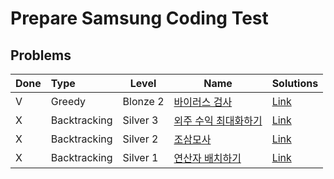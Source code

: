 # Prepare Samsung Coding Test

## Problems
| Done | Type   | Level | Name                                                         | Solutions |
| ---- | :--- | ----- | ------------------------------------------------------------ | --- |
| V    | Greedy    | Blonze 2     | [바이러스 검사](https://www.codetree.ai/training-field/frequent-problems/problems/virus-detector/submissions?page=1&pageSize=20&order=tier) | [Link](https://www.notion.so/noahyun1222/Coding-Test-e14b5c68c8664052ae3dc7ea8cc12d0b?p=8688284622bf4778a62eb664a215c107&pm=s) |
| X    | Backtracking  | Silver 3    | [외주 수익 최대화하기](https://www.codetree.ai/training-field/frequent-problems/problems/max-of-outsourcing-profit/description?page=12&pageSize=5) | [Link](https://www.notion.so/noahyun1222/62a958eec1e1446486543123cc8c57bf) |
| X    | Backtracking  | Silver 2    | [조삼모사](https://www.codetree.ai/training-field/frequent-problems/problems/three-at-dawn-and-four-at-dusk/submissions?page=11&pageSize=5) | [Link](https://www.notion.so/noahyun1222/62a958eec1e1446486543123cc8c57bf) |
| X    | Backtracking  | Silver 1    | [연산자 배치하기](https://www.codetree.ai/training-field/frequent-problems/problems/arrange-operator/description?page=11&pageSize=5) | [Link](https://www.notion.so/noahyun1222/2d0d0b6b8ead4114a13b4ac7debf8b3b) |
